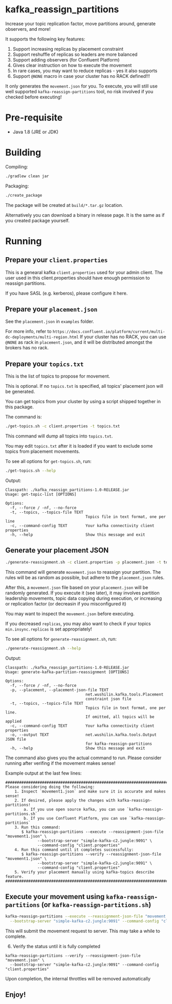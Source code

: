 # kafka_reassign_partitions
Increase your topic replication factor, move partitions around, generate observers, and more!

It supports the following key features:

1. Support increasing replicas by placement constraint
2. Support reshuffle of replicas so leaders are more balanced
3. Support adding observers (for Confluent Platform)
4. Gives clear instruction on how to execute the movement
5. In rare cases, you may want to reduce replicas - yes it also supports
6. Support `@NONE` macro in case your cluster has no RACK defined!!!

It only generates the `movement.json` for you. To execute, you will still use well supported
`kafka-reassign-partitions` tool, no risk involved if you checked before executing!

# Pre-requisite
- Java 1.8 (JRE or JDK)

# Building

Compiling:

```bash
./gradlew clean jar
```

Packaging:

```bash
./create_package
```

The package will be created at `build/*.tar.gz` location.

Alternatively you can download a binary in release page. It is the same as if you created package yourself.

# Running

## Prepare your `client.properties`

This is a genearal kafka `client.properties` used for your admin client.
The user used in this client.properties should have enough permission to reassign partitions.

If you have SASL (e.g. kerberos), please configure it here.

## Prepare your `placement.json`

See the `placement.json` in `examples` folder.

For more info, refer to `https://docs.confluent.io/platform/current/multi-dc-deployments/multi-region.html`
If your cluster has no RACK, you can use `@NONE` as rack in `placement.json`, and it will be distributed amongst the brokers has no rack.

## Prepare your `topics.txt`
This is the list of topics to propose for movement.

This is optional. If no `topics.txt` is specified, all topics' placement json will be generated.

You can get topics from your cluster by using a script shipped together in this package.

The command is:
```bash
./get-topics.sh -c client.properties -t topics.txt
```

This command will dump all topics into `topics.txt`.

You may edit `topics.txt` after it is loaded if you want to exclude some topics from placement movements.

To see all options for `get-topics.sh`, run:
```bash
./get-topics.sh --help
```
Output:
```
Classpath: ./kafka_reassign_partitions-1.0-RELEASE.jar
Usage: get-topic-list [OPTIONS]

Options:
  -f, --force / -nf, --no-force
  -t, --topics, --topics-file TEXT
                                   Topics file in text format, one per line
  -c, --command-config TEXT        Your kafka connectivity client properties
  -h, --help                       Show this message and exit
```
## Generate your placement JSON
```bash
./generate-reassignment.sh -c client.properties -p placement.json -t topics.txt -o movement.json
```

This command will generate `movement.json` to reassign your partition. The rules will be as random as possible, but adhere to the `placement.json` rules.

After this, a `movement.json` file based on your `placement.json` will be randomly generated. If you execute it (see later), it may involves 
partition leadership movements, topic data copying during execution, or increasing or replication factor (or decreasin if you misconfigured it)

You may want to inspect the `movement.json` before executing.

If you decreased `replicas`, you may also want to check if your topics `min.insync.replicas` is set appropriately!

To see all options for `generate-reassignment.sh`, run:
```bash
./generate-reassignment.sh --help
```
Output:
```
Classpath: ./kafka_reassign_partitions-1.0-RELEASE.jar
Usage: generate-kafka-partition-reassignment [OPTIONS]

Options:
  -f, --force / -nf, --no-force
  -p, --placement, --placement-json-file TEXT
                                   net.wushilin.kafka.tools.Placement
                                   constraint json file
  -t, --topics, --topics-file TEXT
                                   Topics file in text format, one per line.
                                   If omitted, all topics will be applied
  -c, --command-config TEXT        Your kafka connectivity client properties
  -o, --output TEXT                net.wushilin.kafka.tools.Output JSON file
                                   for kafka-reassign-partitions
  -h, --help                       Show this message and exit
```

The command also gives you the actual command to run. Please consider running after verifing if the movement makes sense!

Example output at the last few lines:
```
###############################################################################
Please considering doing the following:
    1. Inspect `movement1.json` and make sure it is accurate and makes sense!
    2. If desired, please apply the changes with kafka-reassign-partitions!
        a. If you use open source kafka, you can use `kafka-reassign-partitions.sh`
        b. If you use Confluent Platform, you can use `kafka-reassign-partitions`
    3. Run this command:
       $ kafka-reassign-partitions --execute --reassignment-json-file "movement1.json" \
              --bootstrap-server "simple-kafka-c2.jungle:9091" \
              --command-config "client.properties"
    4. Run this command until it completes successfully:
       $ kafka-reassign-partitions --verify --reassignment-json-file "movement1.json" \
              --bootstrap-server "simple-kafka-c2.jungle:9091" \
              --command-config "client.properties"
    5. Verify your placement manually using kafka-topics describe feature.
###############################################################################
```
## Execute your movement using `kafka-reassign-partitions` (or `kafka-reassign-partitions.sh`)
```bash
kafka-reassign-partitions --execute --reassignment-json-file "movement.json" \
  --bootstrap-server "simple-kafka-c2.jungle:9091" --command-config "client.properties"
```

This will submit the movement request to server. This may take a while to complete.

6. Verify the status until it is fully completed
```
kafka-reassign-partitions --verify --reassignment-json-file "movement.json" \
  --bootstrap-server "simple-kafka-c2.jungle:9091" --command-config "client.properties"
```

Upon completion, the internal throttles will be removed automatically

## Enjoy!
